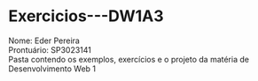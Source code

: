 # Exercicios---DW1A3
Nome: Eder Pereira  
Prontuário: SP3023141  
Pasta contendo os exemplos, exercícios e o projeto da matéria de Desenvolvimento Web 1
